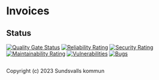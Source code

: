 # Invoices

## Status

[![Quality Gate Status](https://sonarcloud.io/api/project_badges/measure?project=Sundsvallskommun_api-service-invoices&metric=alert_status)](https://sonarcloud.io/summary/overall?id=Sundsvallskommun_api-service-invoices)
[![Reliability Rating](https://sonarcloud.io/api/project_badges/measure?project=Sundsvallskommun_api-service-invoices&metric=reliability_rating)](https://sonarcloud.io/summary/overall?id=Sundsvallskommun_api-service-invoices)
[![Security Rating](https://sonarcloud.io/api/project_badges/measure?project=Sundsvallskommun_api-service-invoices&metric=security_rating)](https://sonarcloud.io/summary/overall?id=Sundsvallskommun_api-service-invoices)
[![Maintainability Rating](https://sonarcloud.io/api/project_badges/measure?project=Sundsvallskommun_api-service-invoices&metric=sqale_rating)](https://sonarcloud.io/summary/overall?id=Sundsvallskommun_api-service-invoices)
[![Vulnerabilities](https://sonarcloud.io/api/project_badges/measure?project=Sundsvallskommun_api-service-invoices&metric=vulnerabilities)](https://sonarcloud.io/summary/overall?id=Sundsvallskommun_api-service-invoices)
[![Bugs](https://sonarcloud.io/api/project_badges/measure?project=Sundsvallskommun_api-service-invoices&metric=bugs)](https://sonarcloud.io/summary/overall?id=Sundsvallskommun_api-service-invoices)

## 

Copyright (c) 2023 Sundsvalls kommun
